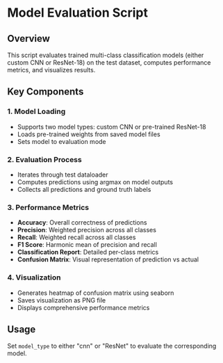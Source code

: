 # Model Evaluation Script

## Overview
This script evaluates trained multi-class classification models (either custom CNN or ResNet-18) on the test dataset, computes performance metrics, and visualizes results.

## Key Components

### 1. Model Loading
- Supports two model types: custom CNN or pre-trained ResNet-18
- Loads pre-trained weights from saved model files
- Sets model to evaluation mode

### 2. Evaluation Process
- Iterates through test dataloader
- Computes predictions using argmax on model outputs
- Collects all predictions and ground truth labels

### 3. Performance Metrics
- **Accuracy**: Overall correctness of predictions
- **Precision**: Weighted precision across all classes
- **Recall**: Weighted recall across all classes  
- **F1 Score**: Harmonic mean of precision and recall
- **Classification Report**: Detailed per-class metrics
- **Confusion Matrix**: Visual representation of prediction vs actual

### 4. Visualization
- Generates heatmap of confusion matrix using seaborn
- Saves visualization as PNG file
- Displays comprehensive performance metrics

## Usage
Set `model_type` to either "cnn" or "ResNet" to evaluate the corresponding model.